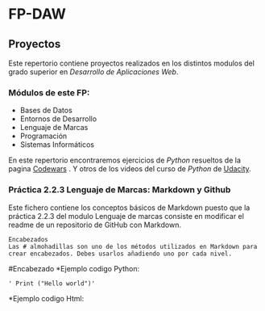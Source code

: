 
# FP-DAW

## Proyectos

Este repertorio contiene proyectos realizados en los distintos modulos 
 del grado superior en *Desarrollo de Aplicaciones Web*.
 
 ### Módulos de este FP:
  * Bases de Datos
  * Entornos de Desarrollo
  * Lenguaje de Marcas
  * Programación
  * Sistemas Informáticos

En este repertorio encontraremos ejercicios de *Python* resueltos de la pagina 
[Codewars](https://www.codewars.com/dashboard) .
Y otros de los videos del curso de *Python* de [Udacity](https://www.udacity.com/course/intro-to-computer-science--cs101).

### Práctica 2.2.3 Lenguaje de Marcas: Markdown y Github
Este fichero contiene los conceptos básicos de Markdown puesto que la práctica 2.2.3 del modulo Lenguaje de marcas consiste en modificar el readme de un repositorio de GitHub con Markdown.
~~~
Encabezados
Las # almohadillas son uno de los métodos utilizados en Markdown para crear encabezados. Debes usarlos añadiendo uno por cada nivel.
~~~
#Encabezado
*Ejemplo codigo Python:
~~~
' Print ("Hello world")'
~~~
*Ejemplo codigo Html:

<!DOCTYPE html>
<html>
    <head>
        <meta name="viewport" content="width=device-width, initial-scale=1.0">
        <meta Description="Este pagina es un blog con el contenido de la futura banda de World of Warcraft">
        <meta charset = "utf-8">
        <link rel="stylesheet" type="text/css" href="Practica 2.3.3_JuananPujals.css">
        <title>Blog Bandas Legion</title>

